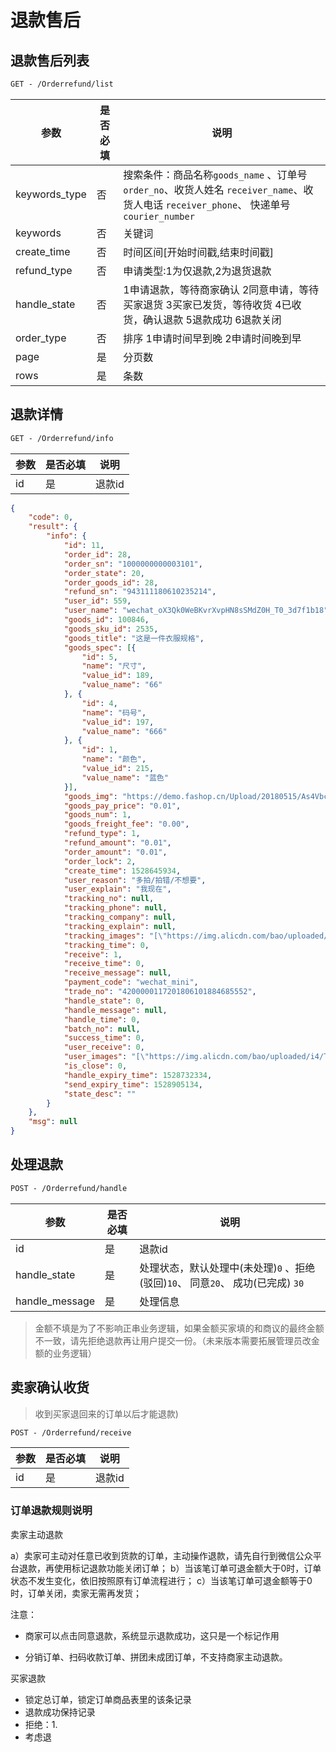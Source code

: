 # 退款售后
## 	退款售后列表

```html
GET - /Orderrefund/list
```

| 参数          | 是否必填 | 说明                                                         |
| ------------- | -------- | ------------------------------------------------------------ |
| keywords_type | 否       | 搜索条件：商品名称`goods_name` 、订单号`order_no`、收货人姓名 `receiver_name`、收货人电话 `receiver_phone`、 快递单号`courier_number` |
| keywords      | 否       | 关键词                                                       |
| create_time   | 否       | 时间区间[开始时间戳,结束时间戳]                              |
| refund_type   | 否       | 申请类型:1为仅退款,2为退货退款                               |
| handle_state  | 否       | 1申请退款，等待商家确认 2同意申请，等待买家退货 3买家已发货，等待收货  4已收货，确认退款 5退款成功 6退款关闭 |
| order_type    | 否       | 排序 1申请时间早到晚  2申请时间晚到早                        |
| page          | 是       | 分页数                                                       |
| rows          | 是       | 条数                                                         |

## 退款详情

```html
GET - /Orderrefund/info
```

| 参数   | 是否必填 | 说明   |
| ---- | ---- | ---- |
| id   | 是    | 退款id |

```json
{
	"code": 0,
	"result": {
		"info": {
			"id": 11,
			"order_id": 28,
			"order_sn": "1000000000003101",
			"order_state": 20,
			"order_goods_id": 28,
			"refund_sn": "943111180610235214",
			"user_id": 559,
			"user_name": "wechat_oX3Qk0WeBKvrXvpHN8sSMdZ0H_T0_3d7f1b18",
			"goods_id": 100846,
			"goods_sku_id": 2535,
			"goods_title": "这是一件衣服规格",
			"goods_spec": [{
				"id": 5,
				"name": "尺寸",
				"value_id": 189,
				"value_name": "66"
			}, {
				"id": 4,
				"name": "码号",
				"value_id": 197,
				"value_name": "666"
			}, {
				"id": 1,
				"name": "颜色",
				"value_id": 215,
				"value_name": "蓝色"
			}],
			"goods_img": "https://demo.fashop.cn/Upload/20180515/As4VbciJEea6xu8.jpeg",
			"goods_pay_price": "0.01",
			"goods_num": 1,
			"goods_freight_fee": "0.00",
			"refund_type": 1,
			"refund_amount": "0.01",
			"order_amount": "0.01",
			"order_lock": 2,
			"create_time": 1528645934,
			"user_reason": "多拍/拍错/不想要",
			"user_explain": "我现在",
			"tracking_no": null,
			"tracking_phone": null,
			"tracking_company": null,
			"tracking_explain": null,
			"tracking_images": "[\"https://img.alicdn.com/bao/uploaded/i4/TB2GbSCmLiSBuNkSnhJXXbDcpXa_!!0-rate.jpg_400x400.jpg\", \"https://img.alicdn.com/bao/uploaded/i1/TB2MVb9s7SWBuNjSszdXXbeSpXa_!!0-rate.jpg_400x400.jpg\"]",
			"tracking_time": 0,
			"receive": 1,
			"receive_time": 0,
			"receive_message": null,
			"payment_code": "wechat_mini",
			"trade_no": "4200000117201806101884685552",
			"handle_state": 0,
			"handle_message": null,
			"handle_time": 0,
			"batch_no": null,
			"success_time": 0,
			"user_receive": 0,
			"user_images": "[\"https://img.alicdn.com/bao/uploaded/i4/TB2GbSCmLiSBuNkSnhJXXbDcpXa_!!0-rate.jpg_400x400.jpg\", \"https://img.alicdn.com/bao/uploaded/i1/TB2MVb9s7SWBuNjSszdXXbeSpXa_!!0-rate.jpg_400x400.jpg\"]",
			"is_close": 0,
			"handle_expiry_time": 1528732334,
			"send_expiry_time": 1528905134,
			"state_desc": ""
		}
	},
	"msg": null
}
```



## 处理退款

```html
POST - /Orderrefund/handle
```

| 参数           | 是否必填 | 说明                                                         |
| -------------- | -------- | ------------------------------------------------------------ |
| id             | 是       | 退款id                                                       |
| handle_state   | 是       | 处理状态，默认处理中(未处理)`0`  、拒绝(驳回)`10`、 同意`20`、 成功(已完成) `30` |
| handle_message | 是       | 处理信息                                                     |

> 金额不填是为了不影响正串业务逻辑，如果金额买家填的和商议的最终金额不一致，请先拒绝退款再让用户提交一份。（未来版本需要拓展管理员改金额的业务逻辑）

## 卖家确认收货

> 收到买家退回来的订单以后才能退款)

```html
POST - /Orderrefund/receive
```

| 参数   | 是否必填 | 说明   |
| ---- | ---- | ---- |
| id   | 是    | 退款id |

### 订单退款规则说明

卖家主动退款

a）卖家可主动对任意已收到货款的订单，主动操作退款，请先自行到微信公众平台退款，再使用标记退款功能关闭订单；
b）当该笔订单可退金额大于0时，订单状态不发生变化，依旧按照原有订单流程进行；
c）当该笔订单可退金额等于0时，订单关闭，卖家无需再发货；

注意：

- 商家可以点击同意退款，系统显示退款成功，这只是一个标记作用


- 分销订单、扫码收款订单、拼团未成团订单，不支持商家主动退款。



买家退款

- 锁定总订单，锁定订单商品表里的该条记录
- 退款成功保持记录
- 拒绝：1.
- 考虑退
